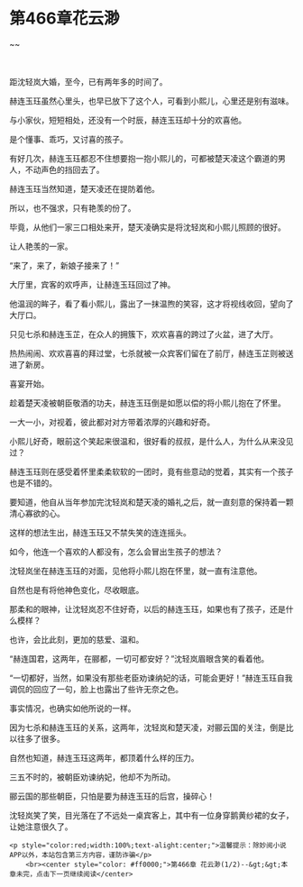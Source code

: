 # 第466章花云渺
~~
    	    <p name="pagetop" href="javascript:void(0);" onclick="return false" style="line-height: 35px;padding: 10px;color: #333;"> </p><p>距沈轻岚大婚，至今，已有两年多的时间了。</p><p>赫连玉珏虽然心里头，也早已放下了这个人，可看到小熙儿，心里还是别有滋味。</p><p>与小家伙，短短相处，还没有一个时辰，赫连玉珏却十分的欢喜他。</p><p>是个懂事、乖巧，又讨喜的孩子。</p><p>有好几次，赫连玉珏都忍不住想要抱一抱小熙儿的，可都被楚天凌这个霸道的男人，不动声色的挡回去了。</p><p>赫连玉珏当然知道，楚天凌还在提防着他。</p><p>所以，也不强求，只有艳羡的份了。</p><p>毕竟，从他们一家三口相处来开，楚天凌确实是将沈轻岚和小熙儿照顾的很好。</p><p>让人艳羡的一家。</p><p>“来了，来了，新娘子接来了！”</p><p>大厅里，宾客的欢呼声，让赫连玉珏回过了神。</p><p>他温润的眸子，看了看小熙儿，露出了一抹温煦的笑容，这才将视线收回，望向了大厅口。</p><p>只见七杀和赫连玉芷，在众人的拥簇下，欢欢喜喜的跨过了火盆，进了大厅。</p><p>热热闹闹、欢欢喜喜的拜过堂，七杀就被一众宾客们留在了前厅，赫连玉芷则被送进了新房。</p><p>喜宴开始。</p><p>趁着楚天凌被朝臣敬酒的功夫，赫连玉珏倒是如愿以偿的将小熙儿抱在了怀里。</p><p>一大一小，对视着，彼此都对对方带着浓厚的兴趣和好奇。</p><p>小熙儿好奇，眼前这个笑起来很温和，很好看的叔叔，是什么人，为什么从来没见过？</p><p>赫连玉珏则在感受着怀里柔柔软软的一团时，竟有些意动的觉着，其实有一个孩子也是不错的。</p><p>要知道，他自从当年参加完沈轻岚和楚天凌的婚礼之后，就一直刻意的保持着一颗清心寡欲的心。</p><p>这样的想法生出，赫连玉珏又不禁失笑的连连摇头。</p><p>如今，他连一个喜欢的人都没有，怎么会冒出生孩子的想法？</p><p>沈轻岚坐在赫连玉珏的对面，见他将小熙儿抱在怀里，就一直有注意他。</p><p>自然也是有将他神色变化，尽收眼底。</p><p>那柔和的眼神，让沈轻岚忍不住好奇，以后的赫连玉珏，如果也有了孩子，还是什么模样？</p><p>也许，会比此刻，更加的慈爱、温和。</p><p>“赫连国君，这两年，在郦都，一切可都安好？”沈轻岚眉眼含笑的看着他。</p><p>“一切都好，当然，如果没有那些老臣劝谏纳妃的话，可能会更好！”赫连玉珏自我调侃的回应了一句，脸上也露出了些许无奈之色。</p><p>事实情况，也确实如他所说的一样。</p><p>因为七杀和赫连玉珏的关系，这两年，沈轻岚和楚天凌，对郦云国的关注，倒是比以往多了很多。</p><p>自然也知道，赫连玉珏这两年，都顶着什么样的压力。</p><p>三五不时的，被朝臣劝谏纳妃，他却不为所动。</p><p>郦云国的那些朝臣，只怕是要为赫连玉珏的后宫，操碎心！</p><p>沈轻岚笑了笑，目光落在了不远处一桌宾客上，其中有一位身穿鹅黄纱裙的女子，让她注意很久了。</p>
    	
   	<p style="color:red;width:100%;text-alight:center;">温馨提示：除妙阅小说APP以外，本站包含第三方内容，谨防诈骗</p>
    	<br><center style="color: #ff0000;">第466章 花云渺(1/2)--&gt;&gt;本章未完，点击下一页继续阅读</center>
    	